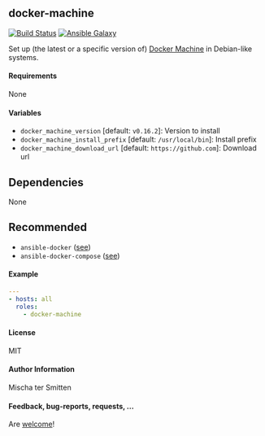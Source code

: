 ## docker-machine

[![Build Status](https://travis-ci.org/Oefenweb/ansible-docker-machine.svg?branch=master)](https://travis-ci.org/Oefenweb/ansible-docker-machine)
[![Ansible Galaxy](http://img.shields.io/badge/ansible--galaxy-docker--machine-blue.svg)](https://galaxy.ansible.com/Oefenweb/docker-machine/)

Set up (the latest or a specific version of) [Docker Machine](https://docs.docker.com/machine) in Debian-like systems.

#### Requirements

None

#### Variables

* `docker_machine_version` [default: `v0.16.2`]: Version to install
* `docker_machine_install_prefix` [default: `/usr/local/bin`]: Install prefix
* `docker_machine_download_url` [default: `https://github.com`]: Download url

## Dependencies

None

## Recommended

* `ansible-docker` ([see](https://github.com/Oefenweb/ansible-docker))
* `ansible-docker-compose` ([see](https://github.com/Oefenweb/ansible-docker-compose))

#### Example

```yaml
---
- hosts: all
  roles:
    - docker-machine
```

#### License

MIT

#### Author Information

Mischa ter Smitten

#### Feedback, bug-reports, requests, ...

Are [welcome](https://github.com/Oefenweb/ansible-docker-machine/issues)!
